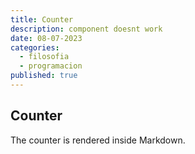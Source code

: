 ```yaml
---
title: Counter
description: component doesnt work
date: 08-07-2023
categories:
  - filosofia
  - programacion
published: true
---
```


<script>
  import Counter from "$lib/components/custom/counter.svelte";
</script>

## Counter

The counter is rendered inside Markdown.

<Counter />
